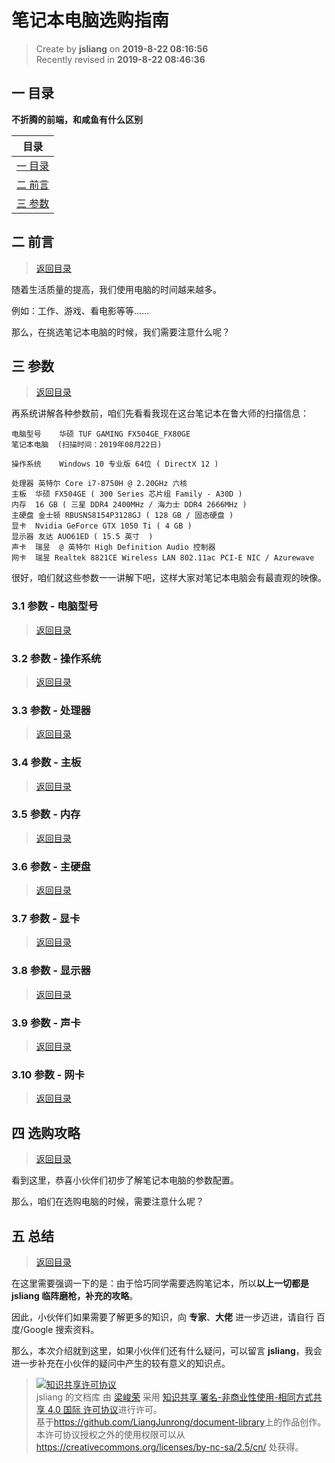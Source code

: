 笔记本电脑选购指南
===

> Create by **jsliang** on **2019-8-22 08:16:56**  
> Recently revised in **2019-8-22 08:46:36**

## <a name="chapter-one" id="chapter-one">一 目录</a>

**不折腾的前端，和咸鱼有什么区别**

| 目录 |
| --- | 
| [一 目录](#chapter-one) | 
| <a name="catalog-chapter-two" id="catalog-chapter-two"></a>[二 前言](#chapter-two) |
| <a name="catalog-chapter-three" id="catalog-chapter-three"></a>[三 参数](#chapter-three) |

## <a name="chapter-two" id="chapter-two">二 前言</a>

> [返回目录](#chapter-one)

随着生活质量的提高，我们使用电脑的时间越来越多。

例如：工作、游戏、看电影等等……

那么，在挑选笔记本电脑的时候，我们需要注意什么呢？

## <a name="chapter-three" id="chapter-three">三 参数</a>

> [返回目录](#chapter-one)

再系统讲解各种参数前，咱们先看看我现在这台笔记本在鲁大师的扫描信息：

```
电脑型号	华硕 TUF GAMING FX504GE_FX80GE
笔记本电脑  (扫描时间：2019年08月22日)

操作系统	Windows 10 专业版 64位 ( DirectX 12 )
	
处理器	英特尔 Core i7-8750H @ 2.20GHz 六核
主板	华硕 FX504GE ( 300 Series 芯片组 Family - A30D )
内存	16 GB ( 三星 DDR4 2400MHz / 海力士 DDR4 2666MHz )
主硬盘	金士顿 RBUSNS8154P3128GJ ( 128 GB / 固态硬盘 )
显卡	Nvidia GeForce GTX 1050 Ti ( 4 GB )
显示器	友达 AUO61ED ( 15.5 英寸  )
声卡	瑞昱  @ 英特尔 High Definition Audio 控制器
网卡	瑞昱 Realtek 8821CE Wireless LAN 802.11ac PCI-E NIC / Azurewave
```

很好，咱们就这些参数一一讲解下吧，这样大家对笔记本电脑会有最直观的映像。

### <a name="chapter-three-one" id="chapter-three-one">3.1 参数 - 电脑型号</a>

> [返回目录](#chapter-one)

### <a name="chapter-three-two" id="chapter-three-two">3.2 参数 - 操作系统</a>

> [返回目录](#chapter-one)

### <a name="chapter-three-three" id="chapter-three-three">3.3 参数 - 处理器</a>

> [返回目录](#chapter-one)

### <a name="chapter-three-four" id="chapter-three-four">3.4 参数 - 主板</a>

> [返回目录](#chapter-one)

### <a name="chapter-three-five" id="chapter-three-five">3.5 参数 - 内存</a>

> [返回目录](#chapter-one)

### <a name="chapter-three-six" id="chapter-three-six">3.6 参数 - 主硬盘</a>

> [返回目录](#chapter-one)

### <a name="chapter-three-seven" id="chapter-three-seven">3.7 参数 - 显卡</a>

> [返回目录](#chapter-one)

### <a name="chapter-three-eight" id="chapter-three-eight">3.8 参数 - 显示器</a>

> [返回目录](#chapter-one)

### <a name="chapter-three-night" id="chapter-three-night">3.9 参数 - 声卡</a>

> [返回目录](#chapter-one)

### <a name="chapter-three-ten" id="chapter-three-ten">3.10 参数 - 网卡</a>

> [返回目录](#chapter-one)

## <a name="chapter-four" id="chapter-four">四 选购攻略</a>

> [返回目录](#chapter-one)

看到这里，恭喜小伙伴们初步了解笔记本电脑的参数配置。

那么，咱们在选购电脑的时候，需要注意什么呢？

## <a name="chapter-five" id="chapter-five">五 总结</a>

> [返回目录](#chapter-one)

在这里需要强调一下的是：由于恰巧同学需要选购笔记本，所以**以上一切都是 jsliang 临阵磨枪，补充的攻略**。

因此，小伙伴们如果需要了解更多的知识，向 **专家**、**大佬** 进一步迈进，请自行 百度/Google 搜索资料。

那么，本次介绍就到这里，如果小伙伴们还有什么疑问，可以留言 **jsliang**，我会进一步补充在小伙伴的疑问中产生的较有意义的知识点。

> <a rel="license" href="http://creativecommons.org/licenses/by-nc-sa/4.0/"><img alt="知识共享许可协议" style="border-width:0" src="https://i.creativecommons.org/l/by-nc-sa/4.0/88x31.png" /></a><br /><span xmlns:dct="http://purl.org/dc/terms/" property="dct:title">jsliang 的文档库</span> 由 <a xmlns:cc="http://creativecommons.org/ns#" href="https://github.com/LiangJunrong/document-library" property="cc:attributionName" rel="cc:attributionURL">梁峻荣</a> 采用 <a rel="license" href="http://creativecommons.org/licenses/by-nc-sa/4.0/">知识共享 署名-非商业性使用-相同方式共享 4.0 国际 许可协议</a>进行许可。<br />基于<a xmlns:dct="http://purl.org/dc/terms/" href="https://github.com/LiangJunrong/document-library" rel="dct:source">https://github.com/LiangJunrong/document-library</a>上的作品创作。<br />本许可协议授权之外的使用权限可以从 <a xmlns:cc="http://creativecommons.org/ns#" href="https://creativecommons.org/licenses/by-nc-sa/2.5/cn/" rel="cc:morePermissions">https://creativecommons.org/licenses/by-nc-sa/2.5/cn/</a> 处获得。